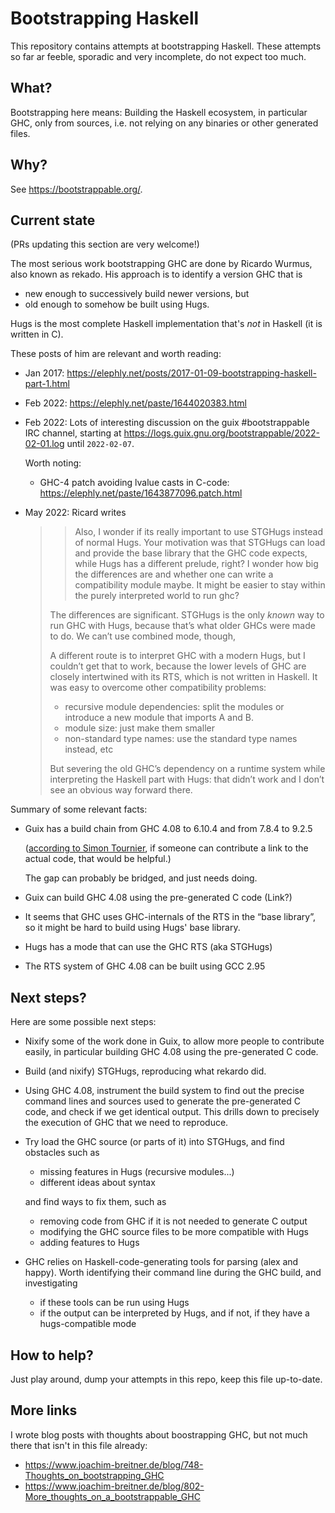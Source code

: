 # Bootstrapping Haskell

This repository contains attempts at bootstrapping Haskell. These attempts so
far ar feeble, sporadic and very incomplete, do not expect too much.

## What?

Bootstrapping here means: Building the Haskell ecosystem, in particular GHC,
only from sources, i.e. not relying on any binaries or other generated files.

## Why?

See <https://bootstrappable.org/>.

## Current state

(PRs updating this section are very welcome!)

The most serious work bootstrapping GHC are done by Ricardo Wurmus, also known
as rekado. His approach is to identify a version GHC that is

 * new enough to successively build newer versions, but
 * old enough to somehow be built using Hugs.

Hugs is the most complete Haskell implementation that's _not_ in Haskell (it is
written in C).

These posts of him are relevant and worth reading:

* Jan 2017: https://elephly.net/posts/2017-01-09-bootstrapping-haskell-part-1.html

* Feb 2022: https://elephly.net/paste/1644020383.html

* Feb 2022: Lots of interesting discussion on the guix #bootstrappable IRC channel, starting at
  <https://logs.guix.gnu.org/bootstrappable/2022-02-01.log> until `2022-02-07`.

  Worth noting:

  - GHC-4 patch avoiding lvalue casts in C-code: https://elephly.net/paste/1643877096.patch.html

* May 2022: Ricard writes

  > > Also, I wonder if its really important to use STGHugs instead of normal
  > > Hugs. Your motivation was that STGHugs can load and provide the base
  > > library that the GHC code expects, while Hugs has a different prelude,
  > > right? I wonder how big the differences are and whether one can write a
  > > compatibility module maybe. It might be easier to stay within the
  > > purely interpreted world to run ghc?
  >
  > The differences are significant.  STGHugs is the only *known* way to run
  > GHC with Hugs, because that’s what older GHCs were made to do.  We can’t
  > use combined mode, though,
  >
  > A different route is to interpret GHC with a modern Hugs, but I couldn’t
  > get that to work, because the lower levels of GHC are closely
  > intertwined with its RTS, which is not written in Haskell.  It was easy
  > to overcome other compatibility problems:
  >
  > - recursive module dependencies: split the modules or introduce a new
  >   module that imports A and B.
  > - module size: just make them smaller
  > - non-standard type names: use the standard type names instead, etc
  >
  > But severing the old GHC’s dependency on a runtime system while
  > interpreting the Haskell part with Hugs: that didn’t work and I don’t
  > see an obvious way forward there.

Summary of some relevant facts:

 * Guix has a build chain from GHC 4.08 to 6.10.4 and from 7.8.4 to 9.2.5

   ([according to Simon Tournier](https://www.joachim-breitner.de/blog/802-More_thoughts_on_a_bootstrappable_GHC#comment_1), if someone can contribute a link to the actual code, that would be helpful.)

   The gap can probably be bridged, and just needs doing.

 * Guix can build GHC 4.08 using the pre-generated C code (Link?)

 * It seems that GHC uses GHC-internals of the RTS in the “base library”, so it might be hard to build using Hugs' base library.

 * Hugs has a mode that can use the GHC RTS (aka STGHugs)

 * The RTS system of GHC 4.08 can be built using GCC 2.95

## Next steps?

Here are some possible next steps:

 * Nixify some of the work done in Guix, to allow more people to contribute
   easily, in particular building GHC 4.08 using the pre-generated C code.

 * Build (and nixify) STGHugs, reproducing what rekardo did.

 * Using GHC 4.08, instrument the build system to find out the precise command
   lines and sources used to generate the pre-generated C code, and check if we
   get identical output. This drills down to precisely the execution of GHC
   that we need to reproduce.

 * Try load the GHC source (or parts of it) into STGHugs, and find obstacles such as

   - missing features in Hugs (recursive modules...)
   - different ideas about syntax

   and find ways to fix them, such as

   - removing code from GHC if it is not needed to generate C output
   - modifying the GHC source files to be more compatible with Hugs
   - adding features to Hugs

 * GHC relies on Haskell-code-generating tools for parsing (alex and happy).
   Worth identifying their command line during the GHC build, and investigating

   - if these tools can be run using Hugs
   - if the output can be interpreted by Hugs, and if not, if they have a hugs-compatible mode


## How to help?

Just play around, dump your attempts in this repo, keep this file up-to-date.

## More links

I wrote blog posts with thoughts about boostrapping GHC, but not much there that isn't in this file already:

* https://www.joachim-breitner.de/blog/748-Thoughts_on_bootstrapping_GHC
* https://www.joachim-breitner.de/blog/802-More_thoughts_on_a_bootstrappable_GHC
